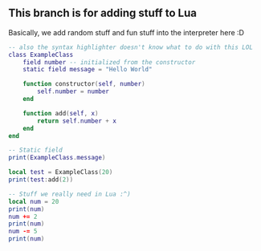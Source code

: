 ## This branch is for adding stuff to Lua
Basically, we add random stuff and fun stuff into the interpreter here :D

```lua
-- also the syntax highlighter doesn't know what to do with this LOL
class ExampleClass
    field number -- initialized from the constructor
    static field message = "Hello World"

    function constructor(self, number)
        self.number = number
    end

    function add(self, x)
        return self.number + x
    end
end

-- Static field
print(ExampleClass.message)

local test = ExampleClass(20)
print(test:add(2))
```

```lua
-- Stuff we really need in Lua :^)
local num = 20
print(num)
num += 2
print(num)
num -= 5
print(num)
```

